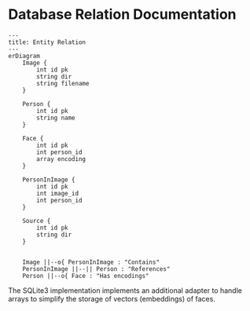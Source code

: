 # Database Relation Documentation

```mermaid
---
title: Entity Relation
---
erDiagram
    Image {
        int id pk
        string dir
        string filename
    }
    
    Person {
        int id pk
        string name
    }
    
    Face {
        int id pk
        int person_id
        array encoding
    }  
    
    PersonInImage {
        int id pk
        int image_id
        int person_id
    }
    
    Source { 
        int id pk
        string dir
    }  
    
    
    Image ||--o{ PersonInImage : "Contains"
    PersonInImage ||--|| Person : "References"
    Person ||--o{ Face : "Has encodings"
```

The SQLite3 implementation implements an additional adapter to handle arrays to simplify the storage of vectors (embeddings) of faces.